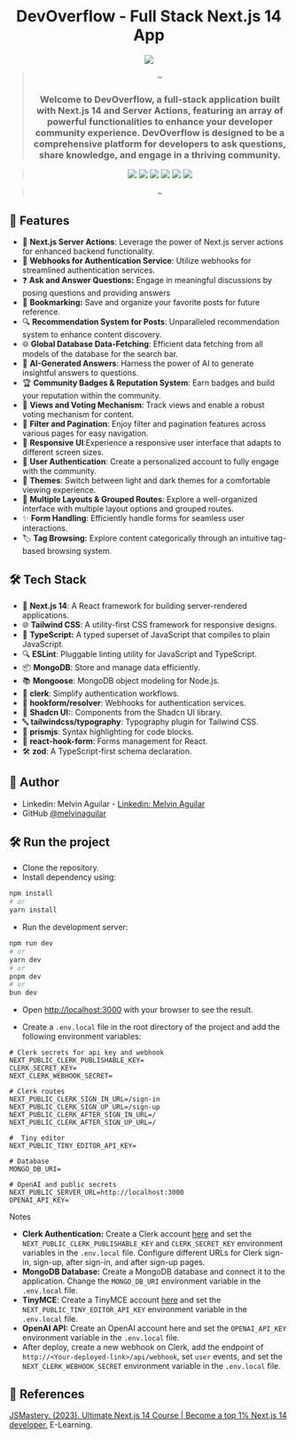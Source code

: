 <div id="top"></div>

<div align="center">
  <h1 align="center">DevOverflow - Full Stack Next.js 14 App</h1>

![](https://i.imgur.com/ko2s81n.png)

> ~
>
> <h3 align="center">Welcome to DevOverflow, a full-stack application built with Next.js 14 and Server Actions, featuring an array of powerful functionalities to enhance your developer community experience. DevOverflow is designed to be a comprehensive platform for developers to ask questions, share knowledge, and engage in a thriving community.</h3>

> <p align="center">
>   <img src="https://img.shields.io/badge/NextJS-black?style=for-the-badge&logo=next.js&logoColor=white" />
>   <img src="https://img.shields.io/badge/TailwindCSS-38B2AC?style=for-the-badge&logo=tailwind-css&logoColor=white" />
>   <img src="https://img.shields.io/badge/TypeScript-007ACC?style=for-the-badge&logo=typescript&logoColor=white" />
>   <img src="https://img.shields.io/badge/MongoDB-47A248?style=for-the-badge&logo=mongodb&logoColor=white" />
>   <img src="https://img.shields.io/badge/ESLint-4B32C3?style=for-the-badge&logo=eslint&logoColor=white" />
>   <img src="https://img.shields.io/badge/Prettier-F7B93E?style=for-the-badge&logo=prettier&logoColor=white" />

> </p>
> ~

</div>

## 🚀 Features

- 🔧 **Next.js Server Actions**: Leverage the power of Next.js server actions for enhanced backend functionality.
- 🔗 **Webhooks for Authentication Service**: Utilize webhooks for streamlined authentication services.
- ❓ **Ask and Answer Questions:** Engage in meaningful discussions by posing questions and providing answers
- 🔖 **Bookmarking:** Save and organize your favorite posts for future reference.
- 🔍 **Recommendation System for Posts**: Unparalleled recommendation system to enhance content discovery.
- 🌐 **Global Database Data-Fetching**: Efficient data fetching from all models of the database for the search bar.
- 🤖 **AI-Generated Answers**: Harness the power of AI to generate insightful answers to questions.
- 🏆 **Community Badges & Reputation System**: Earn badges and build your reputation within the community.
- 👀 **Views and Voting Mechanism**: Track views and enable a robust voting mechanism for content.
- 🎯 **Filter and Pagination**: Enjoy filter and pagination features across various pages for easy navigation.
- 📱 **Responsive UI**:Experience a responsive user interface that adapts to different screen sizes.
- 🔐 **User Authentication**: Create a personalized account to fully engage with the community.
- 🌈 **Themes**: Switch between light and dark themes for a comfortable viewing experience.
- 🧭 **Multiple Layouts & Grouped Routes**: Explore a well-organized interface with multiple layout options and grouped routes.
- ✨ **Form Handling**: Efficiently handle forms for seamless user interactions.
- 🏷️ **Tag Browsing:** Explore content categorically through an intuitive tag-based browsing system.

## 🛠️ Tech Stack

- 🚀 **Next.js 14**: A React framework for building server-rendered applications.
- 🌐 **Tailwind CSS**: A utility-first CSS framework for responsive designs.
- 📘 **TypeScript:** A typed superset of JavaScript that compiles to plain JavaScript.
- 🔍 **ESLint**: Pluggable linting utility for JavaScript and TypeScript.
- 📦 **MongoDB**: Store and manage data efficiently.
- 📚 **Mongoose**: MongoDB object modeling for Node.js.
- 🚀 **clerk**: Simplify authentication workflows.
- 🔧 **hookform/resolver**: Webhooks for authentication services.
- 🎨 **Shadcn UI:**: Components from the Shadcn UI library.
- 🔤 **tailwindcss/typography**: Typography plugin for Tailwind CSS.
- 🌈 **prismjs**: Syntax highlighting for code blocks.
- 📝 **react-hook-form**: Forms management for React.
- 🛠️ **zod**: A TypeScript-first schema declaration.

## 🚀 Author

- Linkedin: Melvin Aguilar - [Linkedin: Melvin Aguilar](https://www.linkedin.com/in/melvinaguilar)
- GitHub [@melvinaguilar](https://github.com/MelvinAguilar)

## 🛠️ Run the project

- Clone the repository.
- Install dependency using:

```bash
npm install
# or
yarn install
```

- Run the development server:

```bash
npm run dev
# or
yarn dev
# or
pnpm dev
# or
bun dev
```

- Open [http://localhost:3000](http://localhost:3000) with your browser to see the result.

- Create a `.env.local` file in the root directory of the project and add the following environment variables:

```
# Clerk secrets for api key and webhook
NEXT_PUBLIC_CLERK_PUBLISHABLE_KEY=
CLERK_SECRET_KEY=
NEXT_CLERK_WEBHOOK_SECRET=

# Clerk routes
NEXT_PUBLIC_CLERK_SIGN_IN_URL=/sign-in
NEXT_PUBLIC_CLERK_SIGN_UP_URL=/sign-up
NEXT_PUBLIC_CLERK_AFTER_SIGN_IN_URL=/
NEXT_PUBLIC_CLERK_AFTER_SIGN_UP_URL=/

#  Tiny editor
NEXT_PUBLIC_TINY_EDITOR_API_KEY=

# Database
MONGO_DB_URI=

# OpenAI and public secrets
NEXT_PUBLIC_SERVER_URL=http://localhost:3000
OPENAI_API_KEY=
```

Notes

- **Clerk Authentication:** Create a Clerk account [here](https://clerk.com/) and set the `NEXT_PUBLIC_CLERK_PUBLISHABLE_KEY` and `CLERK_SECRET_KEY` environment variables in the `.env.local` file. Configure different URLs for Clerk sign-in, sign-up, after sign-in, and after sign-up pages.
- **MongoDB Database:** Create a MongoDB database and connect it to the application. Change the `MONGO_DB_URI` environment variable in the `.env.local` file.
- **TinyMCE**: Create a TinyMCE account [here](https://www.tiny.cloud/) and set the `NEXT_PUBLIC_TINY_EDITOR_API_KEY` environment variable in the `.env.local` file.
- **OpenAI API:** Create an OpenAI account here and set the `OPENAI_API_KEY` environment variable in the `.env.local` file.
- After deploy, create a new webhook on Clerk, add the endpoint of `http://<Your-deployed-link>/api/webhook`, set `user` events, and set the `NEXT_CLERK_WEBHOOK_SECRET` environment variable in the `.env.local` file.

## 📝 References

[JSMastery. (2023). Ultimate Next.js 14 Course | Become a top 1% Next.js 14 developer.](https://www.jsmastery.pro/ultimate-next-course) E-Learning.
